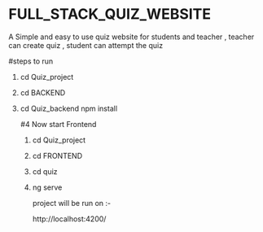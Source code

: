 # FULL_STACK_QUIZ_WEBSITE
A Simple and easy to use quiz website for students and teacher , teacher can create quiz , student can attempt the quiz 


#steps to run 

1. cd Quiz_project
2. cd BACKEND
3. cd Quiz_backend
   npm install

   #4 Now start Frontend

   1. cd Quiz_project
   2. cd FRONTEND
   3. cd quiz
   4. ng serve
  
      project will be run on :-

      http://localhost:4200/

      
